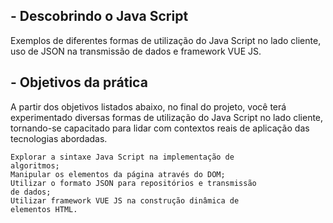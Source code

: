 ## - Descobrindo o Java Script

Exemplos de diferentes formas de utilização do Java
Script no lado cliente, uso de JSON na transmissão de
dados e framework VUE JS.

## - Objetivos da prática

A partir dos objetivos listados abaixo, no final do projeto,
você terá experimentado diversas formas de utilização do
Java Script no lado cliente, tornando-se capacitado para
lidar com contextos reais de aplicação das tecnologias
abordadas.

    Explorar a sintaxe Java Script na implementação de
    algoritmos;
    Manipular os elementos da página através do DOM;
    Utilizar o formato JSON para repositórios e transmissão
    de dados;
    Utilizar framework VUE JS na construção dinâmica de
    elementos HTML.
